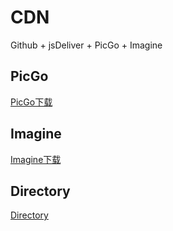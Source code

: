 # CDN

Github + jsDeliver + PicGo + Imagine

## PicGo

[PicGo下载](https://github.com/Molunerfinn/PicGo/releases)

## Imagine

[Imagine下载](https://github.com/meowtec/Imagine/releases)


## Directory

[Directory](./DIRECTORY.md)

